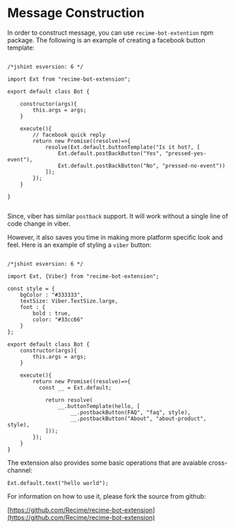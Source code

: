 # Message Construction

In order to construct message, you can use `recime-bot-extention` npm package. The following is an example of creating a facebook button template:


```

/*jshint esversion: 6 */

import Ext from "recime-bot-extension";

export default class Bot {

    constructor(args){
        this.args = args;
    }

    execute(){
        // facebook quick reply
        return new Promise((resolve)=>{
            resolve(Ext.default.buttonTemplate("Is it hot?, [
				Ext.default.postBackButton("Yes", "pressed-yes-event"),
				Ext.default.postBackButton("No", "pressed-no-event"))
            ]);   
        }); 
    }

}


```

Since, viber has similar `postback` support. It will work without a single line of code change in viber.


However, it also saves you time in making more platform specific look and feel. Here is an example of styling a `viber` button:

```

/*jshint esversion: 6 */

import Ext, {Viber} from "recime-bot-extension";

const style = {
	bgColor : "#333333",
	textSize: Viber.TextSize.large,
	font : {
		bold : true,
		color: "#33cc66"
	}	
};

export default class Bot {
	constructor(args){
		this.args = args;
	}

	execute(){
		return new Promise((resolve)=>{
          const __ = Ext.default;

			return resolve(
				__.buttonTemplate(hello, [
					__.postbackButton(FAQ", "faq", style),
					__.postbackButton("About", "about-product", style),
			]));
		});
	}
}

```


The extension also provides some basic operations that are avaiable cross-channel:

```
Ext.default.text("hello world");
```

For information on how to use it, please fork the source from github:

[https://github.com/Recime/recime-bot-extension](https://github.com/Recime/recime-bot-extension)

